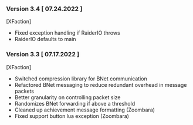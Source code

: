 ### Version 3.4 [ 07.24.2022 ]

[XFaction]
- Fixed exception handling if RaiderIO throws
- RaiderIO defaults to main

### Version 3.3 [ 07.17.2022 ]

[XFaction]
- Switched compression library for BNet communication
- Refactored BNet messaging to reduce redundant overhead in message packets
- Better granularity on controlling packet size
- Randomizes BNet forwarding if above a threshold
- Cleaned up achievement message formatting (Zoombara)
- Fixed support button lua exception (Zoombara)